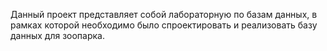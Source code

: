 Данный проект представляет собой лабораторную по базам данных, в рамках которой необходимо было спроектировать и реализовать базу данных для зоопарка.
